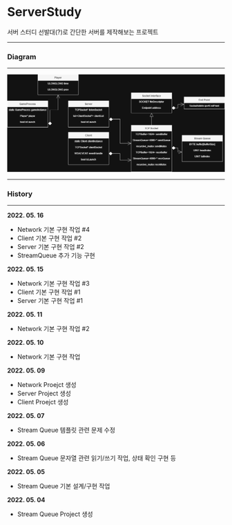 # ServerStudy

서버 스터디 선발대(?)로 간단한 서버를 제작해보는 프로젝트

---------------

### __Diagram__

-----------

![Diagram](./img/Diagram.png)

---------------

### __History__

-----------

**2022. 05. 16**

- Network 기본 구현 작업 #4
- Client 기본 구현 작업 #2
- Server 기본 구현 작업 #2
- StreamQueue 추가 기능 구현

**2022. 05. 15**

- Network 기본 구현 작업 #3
- Client 기본 구현 작업 #1
- Server 기본 구현 작업 #1

**2022. 05. 11**

- Network 기본 구현 작업 #2

**2022. 05. 10**

- Network 기본 구현 작업

**2022. 05. 09**

- Network Proejct 생성
- Server Project 생성
- Client Proejct 생성

**2022. 05. 07**

 - Stream Queue 템플릿 관련 문제 수정

**2022. 05. 06**

 - Stream Queue 문자열 관련 읽기/쓰기 작업, 상태 확인 구현 등

**2022. 05. 05**

 - Stream Queue 기본 설계/구현 작업 

**2022. 05. 04**

 - Stream Queue Project 생성
